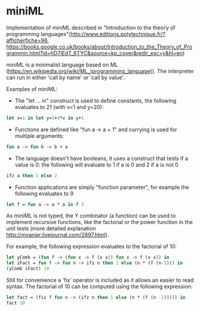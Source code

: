 # miniML

Implementation of miniML described in "Introduction to the theory of programming languages"(http://www.editions.polytechnique.fr/?afficherfiche=96, https://books.google.co.uk/books/about/Introduction_to_the_Theory_of_Programmin.html?id=hD7IEdT_6TYC&source=kp_cover&redir_esc=y&hl=en)

miniML is a minimalist language based on ML (https://en.wikipedia.org/wiki/ML_(programming_language)).
The interpreter can run in either 'call by name' or 'call by value'.

Examples of miniML:
* The "let ... in" construct is used to define constants, the following evaluates to 21 (with v=1 and y=20):
```ml
let v=1 in let y=5+4*v in y+1
```
* Functions are defined like "fun a -> a + 1" and currying is used for multiple arguments: 
```ml
fun a -> fun b -> b + a
```
* The language doesn't have booleans, it uses a construct that tests if a value is 0:  the following will evaluate to 1 if a is 0 and 2 if a is not 0
```ml
ifz a then 1 else 2
```
* Function applications are simply "function parameter", for example the following evaluates to 9
```ml
let f = fun a -> a * a in f 3
```
As miniML is not typed, the Y combinator (a function) can be used to implement recursive functions, like the factorial or the power function in the unit tests (more detailed explanation http://mvanier.livejournal.com/2897.html).

For example, the following expression evaluates to the factorial of 10:
```ml
let yComb = (fun f -> (fun x -> f (x x)) fun x -> f (x x)) in 
let iFact = fun f -> fun n -> ifz n then 1 else (n * (f (n-1))) in
(yComb iFact) 10
```
    
Still for convenience a 'fix' operator is included as it allows an easier to read syntax. The factorial of 10 can be computed using the following expression:
```ml
let fact = (fix f fun n -> (ifz n then 1 else (n * (f (n -1))))) in
fact 10
```

